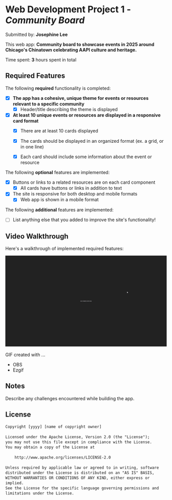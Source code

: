 # Web Development Project 1 - *Community Board*

Submitted by: **Josephine Lee**

This web app: **Community board to showcase events in 2025 around Chicago's Chinatown celebrating AAPI culture and heritage.**

Time spent: **3** hours spent in total

## Required Features

The following **required** functionality is completed:

- [X] **The app has a cohesive, unique theme for events or resources relevant to a specific community**
  - [X] Header/title describing the theme is displayed
- [X] **At least 10 unique events or resources are displayed in a responsive card format**
  - [X] There are at least 10 cards displayed 
  - [X] The cards should be displayed in an organized format (ex. a grid, or in one line)
  - [X] Each card should include some information about the event or resource


The following **optional** features are implemented:

- [X] Buttons or links to a related resources are on each card component
  - [X] All cards have buttons or links in addition to text
- [X] The site is responsive for both desktop and mobile formats
  - [X] Web app is shown in a mobile format

The following **additional** features are implemented:

* [ ] List anything else that you added to improve the site's functionality!

## Video Walkthrough

Here's a walkthrough of implemented required features:

![demo](demo.gif)

<!-- <img src='http://i.imgur.com/link/to/your/gif/file.gif' title='Video Walkthrough' width='' alt='Video Walkthrough' /> -->

<!-- Replace this with whatever GIF tool you used! -->
GIF created with ... 
- OBS
- Ezgif
<!-- Recommended tools:
[Kap](https://getkap.co/) for macOS
[ScreenToGif](https://www.screentogif.com/) for Windows
[peek](https://github.com/phw/peek) for Linux. -->

## Notes

Describe any challenges encountered while building the app.

## License

    Copyright [yyyy] [name of copyright owner]

    Licensed under the Apache License, Version 2.0 (the "License");
    you may not use this file except in compliance with the License.
    You may obtain a copy of the License at

        http://www.apache.org/licenses/LICENSE-2.0

    Unless required by applicable law or agreed to in writing, software
    distributed under the License is distributed on an "AS IS" BASIS,
    WITHOUT WARRANTIES OR CONDITIONS OF ANY KIND, either express or implied.
    See the License for the specific language governing permissions and
    limitations under the License.
